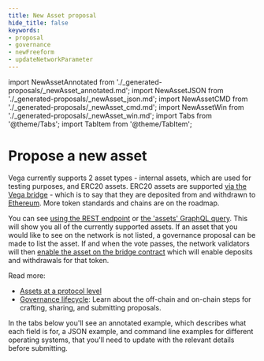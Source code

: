 ```yaml
---
title: New Asset proposal
hide_title: false
keywords:
- proposal
- governance
- newFreeform
- updateNetworkParameter
---
```


import NewAssetAnnotated from './_generated-proposals/_newAsset_annotated.md';
import NewAssetJSON from './_generated-proposals/_newAsset_json.md';
import NewAssetCMD from './_generated-proposals/_newAsset_cmd.md';
import NewAssetWin from './_generated-proposals/_newAsset_win.md';
import Tabs from '@theme/Tabs';
import TabItem from '@theme/TabItem';

# Propose a new asset

Vega currently supports 2 asset types - internal assets, which are used for testing purposes, and ERC20 assets. ERC20 assets are supported [via the Vega bridge](../../api/bridge/index.md) - which is to say that they are deposited from and withdrawn to [Ethereum](https://ethereum.org/). More token standards and chains are on the roadmap.

You can see [using the REST endpoint](../../api/rest/data-node/data#tag/TradingDataService/operation/TradingDataService_Assets) or [the 'assets' GraphQL query](../../graphql/queries/assets). This will show you all of the currently supported assets. If an asset that you would like to see on the network is not listed, a governance proposal can be made to list the asset. If and when the vote passes, the network validators will then [enable the asset on the bridge contract](../../api/bridge/contracts/ERC20_Bridge_Logic#tag/TradingDataService/operation/TradingDataService_ERC20WithdrawalApproval) which will enable deposits and withdrawals for that token.

Read more:
* [Assets at a protocol level](../../concepts/vega-protocol#assettoken-management)
* [Governance lifecycle](../../concepts/vega-protocol#lifecycle-of-a-governance-proposal): Learn about the off-chain and on-chain steps for crafting, sharing, and submitting proposals.

In the tabs below you'll see an annotated example, which describes what each field is for, a JSON example, and command line examples for different operating systems, that you'll need to update with the relevant details before submitting.

<Tabs groupId="newAssetProposal">
  <TabItem value="annotated" label="Annotated example">
    <NewAssetAnnotated />
  </TabItem>
  <TabItem value="json" label="JSON example">
    <NewAssetJSON />
  </TabItem>
  <TabItem value="cmd" label="Linux / OSX command line">
    <NewAssetCMD />
  </TabItem>
  <TabItem value="win" label="Windows command line">
    <NewAssetWin />
  </TabItem>
</Tabs>